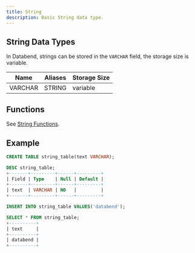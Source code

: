 ```yaml
---
title: String
description: Basic String data type.
---
```


## String Data Types

In Databend, strings can be stored in the `VARCHAR` field, the storage size is variable.

| Name    | Aliases | Storage Size |
|---------|---------|--------------|
| VARCHAR | STRING  | variable     |

## Functions

See [String Functions](/doc/sql-functions/string-functions).


## Example

```sql
CREATE TABLE string_table(text VARCHAR);

DESC string_table;
+-------+---------+------+---------+
| Field | Type    | Null | Default |
+-------+---------+------+---------+
| text  | VARCHAR | NO   |         |
+-------+---------+------+---------+

INSERT INTO string_table VALUES('databend');

SELECT * FROM string_table;
+----------+
| text     |
+----------+
| databend |
+----------+
```
